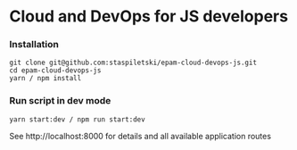 # Cloud and DevOps for JS developers

### Installation
```
git clone git@github.com:staspiletski/epam-cloud-devops-js.git
cd epam-cloud-devops-js
yarn / npm install
```

### Run script in dev mode

```
yarn start:dev / npm run start:dev
```
See http://localhost:8000 for details and all available application routes
